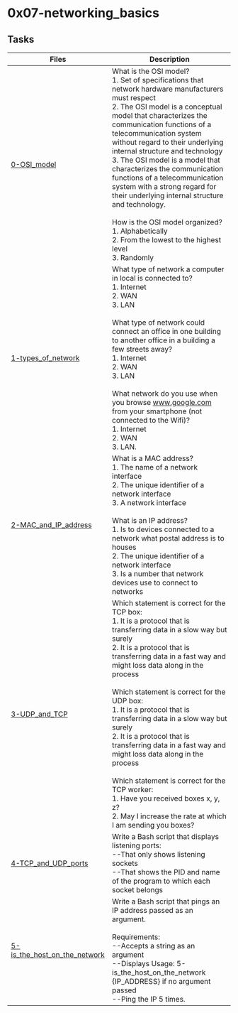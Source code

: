 #   0x07-networking_basics
##  Tasks
Files   |   Description
--------|--------------
[0-OSI_model](./0-OSI_model)    |   What is the OSI model? <br /> 1. Set of specifications that network hardware manufacturers must respect <br /> 2. The OSI model is a conceptual model that characterizes the communication functions of a telecommunication system without regard to their underlying internal structure and technology <br /> 3. The OSI model is a model that characterizes the communication functions of a telecommunication system with a strong regard for their underlying internal structure and technology. <br /> <br /> How is the OSI model organized? <br /> 1. Alphabetically <br /> 2. From the lowest to the highest level <br /> 3. Randomly
[1-types_of_network](./1-types_of_network)  |   What type of network a computer in local is connected to? <br /> 1. Internet <br /> 2. WAN <br /> 3. LAN <br /><br /> What type of network could connect an office in one building to another office in a building a few streets away? <br /> 1. Internet <br /> 2. WAN <br /> 3. LAN <br /><br /> What network do you use when you browse www.google.com from your smartphone (not connected to the Wifi)? <br /> 1. Internet <br /> 2. WAN <br /> 3. LAN.
[2-MAC_and_IP_address](./2-MAC_and_IP_address)  |   What is a MAC address? <br /> 1. The name of a network interface <br /> 2. The unique identifier of a network interface <br /> 3. A network interface <br /><br /> What is an IP address? <br /> 1. Is to devices connected to a network what postal address is to houses <br /> 2. The unique identifier of a network interface <br /> 3. Is a number that network devices use to connect to networks
[3-UDP_and_TCP](./3-UDP_and_TCP)    |   Which statement is correct for the TCP box: <br /> 1. It is a protocol that is transferring data in a slow way but surely <br /> 2. It is a protocol that is transferring data in a fast way and might loss data along in the process <br /><br /> Which statement is correct for the UDP box: <br /> 1. It is a protocol that is transferring data in a slow way but surely <br /> 2. It is a protocol that is transferring data in a fast way and might loss data along in the process <br /><br /> Which statement is correct for the TCP worker: <br /> 1. Have you received boxes x, y, z? <br /> 2. May I increase the rate at which I am sending you boxes?
[4-TCP_and_UDP_ports](./4-TCP_and_UDP_ports)    |   Write a Bash script that displays listening ports: <br /> --That only shows listening sockets <br /> --That shows the PID and name of the program to which each socket belongs
[5-is_the_host_on_the_network](./5-is_the_host_on_the_network)  |   Write a Bash script that pings an IP address passed as an argument.<br /><br /> Requirements: <br /> --Accepts a string as an argument <br /> --Displays Usage: 5-is_the_host_on_the_network {IP_ADDRESS} if no argument passed <br /> --Ping the IP 5 times.
